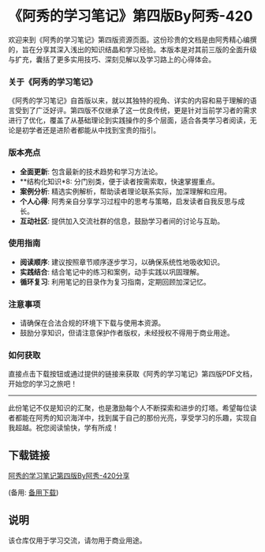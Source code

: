 # 《阿秀的学习笔记》第四版By阿秀-420

欢迎来到《阿秀的学习笔记》第四版资源页面。这份珍贵的文档是由阿秀精心编撰的，旨在分享其深入浅出的知识结晶和学习经验。本版本是对其前三版的全面升级与扩充，囊括了更多实用技巧、深刻见解以及学习路上的心得体会。

### 关于《阿秀的学习笔记》

《阿秀的学习笔记》自首版以来，就以其独特的视角、详实的内容和易于理解的语言受到了广泛好评。第四版不仅继承了这一优良传统，更是针对当前学习者的需求进行了优化，覆盖了从基础理论到实践操作的多个层面，适合各类学习者阅读，无论是初学者还是进阶者都能从中找到宝贵的指引。

### 版本亮点

- **全面更新**: 包含最新的技术趋势和学习方法论。
- **结构化知识*8: 分门别类，便于读者按需索取，快速掌握重点。
- **案例分析**: 精选实例解析，帮助读者理论联系实际，加深理解和应用。
- **个人心得**: 阿秀亲自分享学习过程中的思考与策略，启发读者自我反思与成长。
- **互动社区**: 提供加入交流社群的信息，鼓励学习者间的讨论与互助。

### 使用指南

- **阅读顺序**: 建议按照章节顺序逐步学习，以确保系统性地吸收知识。
- **实践结合**: 结合笔记中的练习和案例，动手实践以巩固理解。
- **循环复习**: 利用笔记的目录作为复习指南，定期回顾加深记忆。

### 注意事项

- 请确保在合法合规的环境下下载与使用本资源。
- 鼓励分享知识，但请注意保护作者版权，未经授权不得用于商业用途。

### 如何获取

直接点击下载按钮或通过提供的链接来获取《阿秀的学习笔记》第四版PDF文档，开始您的学习之旅吧！

---

此份笔记不仅是知识的汇聚，也是激励每个人不断探索和进步的灯塔。希望每位读者都能在阿秀的知识海洋中，找到属于自己的那份光亮，享受学习的乐趣，实现自我超越。祝您阅读愉快，学有所成！

## 下载链接
[阿秀的学习笔记第四版By阿秀-420分享](https://pan.quark.cn/s/034a830201e8) 

(备用: [备用下载](https://pan.baidu.com/s/1uFHuF8uVhhkB39G2G0HsaQ?pwd=1234))

## 说明

该仓库仅用于学习交流，请勿用于商业用途。
